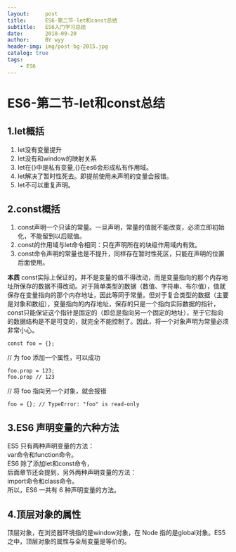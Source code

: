 ```yaml
---
layout:     post   				
title:      ES6-第二节-let和const总结			
subtitle:   ES6入门学习总结  
date:       2018-09-20 			
author:     BY wyy						
header-img: img/post-bg-2015.jpg 	
catalog: true 					
tags:					
    - ES6
---
```

# ES6-第二节-let和const总结

## 1.let概括  
1. let没有变量提升    
2. let没有和window的映射关系  
3. let在{}中是私有变量,{}在es6会形成私有作用域。  
4. let解决了暂时性死去。即提前使用未声明的变量会报错。  
5. let不可以重复声明。  

## 2.const概括
1. const声明一个只读的常量。一旦声明，常量的值就不能改变，必须立即初始化，不能留到以后赋值。  
2. const的作用域与let命令相同：只在声明所在的块级作用域内有效。  
3. const命令声明的常量也是不提升，同样存在暂时性死区，只能在声明的位置后面使用。  

**本质**
const实际上保证的，并不是变量的值不得改动，而是变量指向的那个内存地址所保存的数据不得改动。对于简单类型的数据（数值、字符串、布尔值），值就保存在变量指向的那个内存地址，因此等同于常量。但对于复合类型的数据（主要是对象和数组），变量指向的内存地址，保存的只是一个指向实际数据的指针，const只能保证这个指针是固定的（即总是指向另一个固定的地址），至于它指向的数据结构是不是可变的，就完全不能控制了。因此，将一个对象声明为常量必须非常小心。
```
const foo = {};
```
// 为 foo 添加一个属性，可以成功  
```
foo.prop = 123;
foo.prop // 123
```
// 将 foo 指向另一个对象，就会报错  
```
foo = {}; // TypeError: "foo" is read-only
```

## 3.ES6 声明变量的六种方法
ES5 只有两种声明变量的方法：  
var命令和function命令。  
ES6 除了添加let和const命令，  
后面章节还会提到，另外两种声明变量的方法：  
import命令和class命令。  
所以，ES6 一共有 6 种声明变量的方法。  

## 4.顶层对象的属性  
顶层对象，在浏览器环境指的是window对象，在 Node 指的是global对象。ES5 之中，顶层对象的属性与全局变量是等价的。



